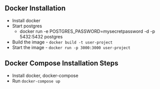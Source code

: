 ## Docker Installation
- Install docker
- Start postgres
    - docker run -e POSTGRES_PASSWORD=mysecretpassword -d -p 5432:5432 postgres
- Build the image - `docker build -t user-project`
- Start the image - `docker run -p 3000:3000 user-project`

## Docker Compose Installation Steps
- Install docker, docker-compose
- Run `docker-compose up`